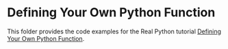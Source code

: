 # Defining Your Own Python Function

This folder provides the code examples for the Real Python tutorial [Defining Your Own Python Function](https://realpython.com/defining-your-own-python-function/).
